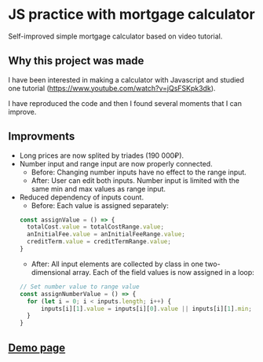 # JS practice with mortgage calculator
Self-improved simple mortgage calculator based on video tutorial.
## Why this project was made
I have been interested in making a calculator with Javascript and studied one tutorial (https://www.youtube.com/watch?v=jQsFSKpk3dk).

I have reproduced the code and then I found several moments that I can improve.
## Improvments
- Long prices are now splited by triades (190 000₽).
- Number input and range input are now properly connected.
  - Before: Changing number inputs have no effect to the range input.
  - After: User can edit both inputs. Number input is limited with the same min and max values as range input.
- Reduced dependency of inputs count.
  - Before: Each value is assigned separately:
  ```javascript
  const assignValue = () => {
    totalCost.value = totalCostRange.value;
    anInitialFee.value = anInitialFeeRange.value;
    creditTerm.value = creditTermRange.value;
  }
  ```
  - After: All input elements are collected by class in one two-dimensional array. Each of the field values is now assigned in a loop:
  ```javascript
  // Set number value to range value
  const assignNumberValue = () => {
    for (let i = 0; i < inputs.length; i++) {
        inputs[i][1].value = inputs[i][0].value || inputs[i][1].min;
    }
  }
  ```
## [Demo page](https://heirat.github.io/mortgage_calculator_js/)

	

